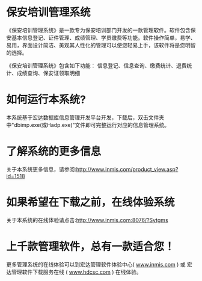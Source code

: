# 保安培训管理系统

《保安培训管理系统》是一款专为保安培训部门开发的一款管理软件。软件包含保安基本信息登记、证件管理、成绩管理、学员缴费等功能。软件操作简单，易学、易用，界面设计简洁、美观其人性化的管理可以使您轻易上手，该软件将是您明智的选择。 

《保安培训管理系统》包含如下功能： 信息登记、信息查询、缴费统计、退费统计、成绩查询、保安证领取明细 

# 如何运行本系统?

本系统基于宏达数据库信息管理开发平台开发，下载后，双击文件夹中"dbimp.exe(或Hadp.exe)"文件即可完整运行对应的信息管理系统。

# 了解系统的更多信息

关于本系统更多信息，请参阅:http://www.inmis.com/product_view.asp?id=1518

# 如果希望在下载之前，在线体验系统

关于本系统的在线体验请点击:http://www.inmis.com:8076/?Sytgms

# 上千款管理软件，总有一款适合您！

更多管理系统的在线体验可以到宏达管理软件体验中心( www.inmis.com ) 或 宏达管理软件下载服务在线 ( www.hdcsc.com ) 在线体验。

